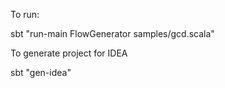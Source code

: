 To run:

sbt "run-main FlowGenerator samples/gcd.scala"

To generate project for IDEA

sbt "gen-idea"
